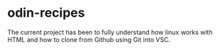 # odin-recipes

The current project has been to fully understand how linux works with HTML and how to clone from Github using Git into VSC.